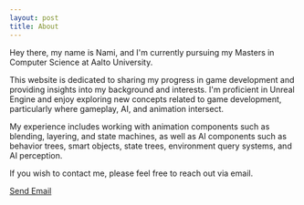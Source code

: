 ```yaml
---
layout: post
title: About
---
```


Hey there, my name is Nami, and I'm currently pursuing my Masters in Computer Science at Aalto University.

This website is dedicated to sharing my progress in game development and providing insights into my background and interests. I'm proficient in Unreal Engine and enjoy exploring new concepts related to game development, particularly where gameplay, AI, and animation intersect.

My experience includes working with animation components such as blending, layering, and state machines, as well as AI components such as behavior trees, smart objects, state trees, environment query systems, and AI perception.

If you wish to contact me, please feel free to reach out via email.

<a href = "mailto: abc@example.com">Send Email</a>


